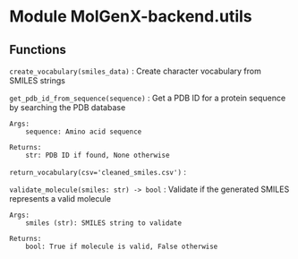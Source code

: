 Module MolGenX-backend.utils
============================

Functions
---------

`create_vocabulary(smiles_data)`
:   Create character vocabulary from SMILES strings

`get_pdb_id_from_sequence(sequence)`
:   Get a PDB ID for a protein sequence by searching the PDB database
    
    Args:
        sequence: Amino acid sequence
        
    Returns:
        str: PDB ID if found, None otherwise

`return_vocabulary(csv='cleaned_smiles.csv')`
:   

`validate_molecule(smiles: str) ‑> bool`
:   Validate if the generated SMILES represents a valid molecule
    
    Args:
        smiles (str): SMILES string to validate
    
    Returns:
        bool: True if molecule is valid, False otherwise